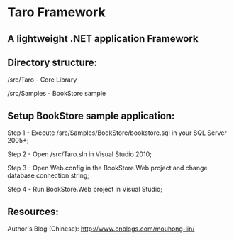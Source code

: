 # Taro Framework

## A lightweight .NET application Framework

## Directory structure:

/src/Taro          - Core Library

/src/Samples    - BookStore sample

## Setup BookStore sample application:

Step 1 - Execute /src/Samples/BookStore/bookstore.sql in your SQL Server 2005+;

Step 2 - Open /src/Taro.sln in Visual Studio 2010;

Step 3 - Open Web.config in the BookStore.Web project and change database connection string;

Step 4 - Run BookStore.Web project in Visual Studio;

## Resources:

Author's Blog (Chinese): http://www.cnblogs.com/mouhong-lin/

